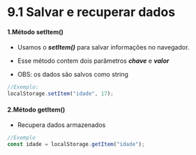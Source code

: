 # 9.1 Salvar e recuperar dados

#### 1.Método setItem()

- Usamos o **_setItem()_** para salvar informações no navegador.

- Esse método contem dois parâmetros **_chave_** e **_valor_**

- OBS: os dados são salvos como string

```js
//Exemplo:
localStorage.setItem("idade", 17);
```

#### 2.Método getItem()

- Recupera dados armazenados

```js
//Exemplo
const idade = localStorage.getItem("idade");
```
